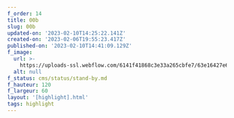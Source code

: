 ```yaml
---
f_order: 14
title: 00b
slug: 00b
updated-on: '2023-02-10T14:25:22.141Z'
created-on: '2023-02-06T19:55:23.417Z'
published-on: '2023-02-10T14:41:09.129Z'
f_image:
  url: >-
    https://uploads-ssl.webflow.com/6141f41868c3e33a265cbfe7/63e16427e6f81aa8bb2af4c1_000b.jpg
  alt: null
f_status: cms/status/stand-by.md
f_hauteur: 120
f_largeur: 60
layout: '[highlight].html'
tags: highlight
---
```




